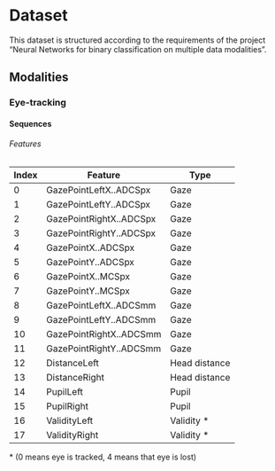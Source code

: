 # Dataset

This dataset is structured according to the requirements of the project “Neural Networks for binary classification on multiple data modalities”.

## Modalities

### Eye-tracking

#### Sequences

###### Features

| Index | Feature                 | Type          |
| ----- | ----------------------- | ------------- |
| 0     | GazePointLeftX..ADCSpx  | Gaze          |
| 1     | GazePointLeftY..ADCSpx  | Gaze          |
| 2     | GazePointRightX..ADCSpx | Gaze          |
| 3     | GazePointRightY..ADCSpx | Gaze          |
| 4     | GazePointX..ADCSpx      | Gaze          |
| 5     | GazePointY..ADCSpx      | Gaze          |
| 6     | GazePointX..MCSpx       | Gaze          |
| 7     | GazePointY..MCSpx       | Gaze          |
| 8     | GazePointLeftX..ADCSmm  | Gaze          |
| 9     | GazePointLeftY..ADCSmm  | Gaze          |
| 10    | GazePointRightX..ADCSmm | Gaze          |
| 11    | GazePointRightY..ADCSmm | Gaze          |
| 12    | DistanceLeft            | Head distance |
| 13    | DistanceRight           | Head distance |
| 14    | PupilLeft               | Pupil         |
| 15    | PupilRight              | Pupil         |
| 16    | ValidityLeft            | Validity \*   |
| 17    | ValidityRight           | Validity \*   |

\* (0 means eye is tracked, 4 means that eye is lost)
